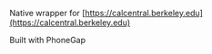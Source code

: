 Native wrapper for [https://calcentral.berkeley.edu](https://calcentral.berkeley.edu)

Built with PhoneGap
